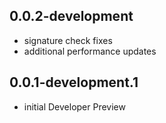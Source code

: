## 0.0.2-development
- signature check fixes
- additional performance updates

## 0.0.1-development.1

- initial Developer Preview
